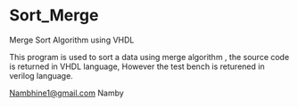 # Sort_Merge
Merge Sort Algorithm using VHDL

This program is used to sort a data using merge algorithm , the source code is returned in VHDL language, However the test bench is returened in verilog language.

Nambhine1@gmail.com
Namby
